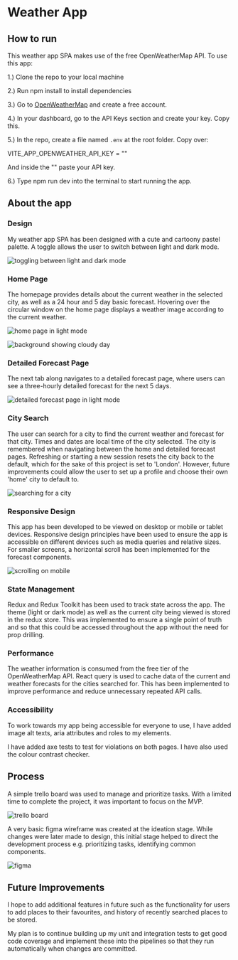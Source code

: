 # Weather App

## How to run

This weather app SPA makes use of the free OpenWeatherMap API. To use this app:

1.) Clone the repo to your local machine

2.) Run npm install to install dependencies

3.) Go to [OpenWeatherMap](https://openweathermap.org/) and create a free account.

4.) In your dashboard, go to the API Keys section and create your key. Copy this.

5.) In the repo, create a file named `.env` at the root folder. Copy over:

VITE_APP_OPENWEATHER_API_KEY = ""

And inside the "" paste your API key.

6.) Type npm run dev into the terminal to start running the app.

## About the app

### Design

My weather app SPA has been designed with a cute and cartoony pastel palette. A toggle allows the user to switch between light and dark mode.

![toggling between light and dark mode](./public/images/readme/light-dark.gif)

### Home Page

The homepage provides details about the current weather in the selected city, as well as a 24 hour and 5 day basic forecast. Hovering over the circular window on the home page displays a weather image according to the current weather.

![home page in light mode](./public/images/readme/image.png)

![background showing cloudy day](./public/images/readme/image-3.png)

### Detailed Forecast Page

The next tab along navigates to a detailed forecast page, where users can see a three-hourly detailed forecast for the next 5 days.

![detailed forecast page in light mode](./public/images/readme/image-1.png)

### City Search

The user can search for a city to find the current weather and forecast for that city. Times and dates are local time of the city selected. The city is remembered when navigating between the home and detailed forecast pages. Refreshing or starting a new session resets the city back to the default, which for the sake of this project is set to 'London'. However, future improvements could allow the user to set up a profile and choose their own 'home' city to default to.

![searching for a city](./public/images/readme/searchCity.gif)

### Responsive Design

This app has been developed to be viewed on desktop or mobile or tablet devices. Responsive design principles have been used to ensure the app is accessible on different devices such as media queries and relative sizes. For smaller screens, a horizontal scroll has been implemented for the forecast components.

![scrolling on mobile](./public/images/readme/scrollMobile.gif)

### State Management

Redux and Redux Toolkit has been used to track state across the app. The theme (light or dark mode) as well as the current city being viewed is stored in the redux store. This was implemented to ensure a single point of truth and so that this could be accessed throughout the app without the need for prop drilling.

### Performance

The weather information is consumed from the free tier of the OpenWeatherMap API. React query is used to cache data of the current and weather forecasts for the cities searched for. This has been implemented to improve performance and reduce unnecessary repeated API calls.

### Accessibility

To work towards my app being accessible for everyone to use, I have added image alt texts, aria attributes and roles to my elements.

I have added axe tests to test for violations on both pages. I have also used the colour contrast checker.

## Process

A simple trello board was used to manage and prioritize tasks. With a limited time to complete the project, it was important to focus on the MVP.

![trello board](./public/images/readme/image-7.png)

A very basic figma wireframe was created at the ideation stage. While changes were later made to design, this initial stage helped to direct the development process e.g. prioritizing tasks, identifying common components.

![figma](./public/images/readme/image-8.png)

## Future Improvements

I hope to add additional features in future such as the functionality for users to add places to their favourites, and history of recently searched places to be stored.

My plan is to continue building up my unit and integration tests to get good code coverage and implement these into the pipelines so that they run automatically when changes are committed.
